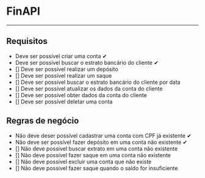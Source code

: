 # FinAPI

---

## Requisitos

- Deve ser possível criar uma conta ✔
- Deve ser possível buscar o estrato bancário do cliente ✔
- [] Deve ser possível realizar um depósito
- [] Deve ser possível realizar um saque
- [] Deve ser possível  buscar o estrato bancário do cliente por data
- [] Deve ser possível atualizar os dados da conta do cliente
- [] Deve ser possível obter dados da conta do cliente
- [] Deve ser possível deletar uma conta

## Regras de negócio

- Não deve deser possível cadastrar uma conta com CPF já existente ✔
- Não deve ser possível fazer depósito em uma conta não existente ✔
- [] Não deve possível buscar extrato em uma conta não existente
- [] Não deve possível fazer saque em uma conta não existente
- [] Não deve possível excluir uma conta que não existe
- [] Não deve possível fazer saque quando o saldo for insuficiente
